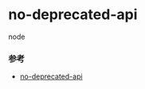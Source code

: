 # no-deprecated-api

node

### 参考

- [no-deprecated-api](https://github.com/mysticatea/eslint-plugin-node/blob/master/docs/rules/no-deprecated-api)
